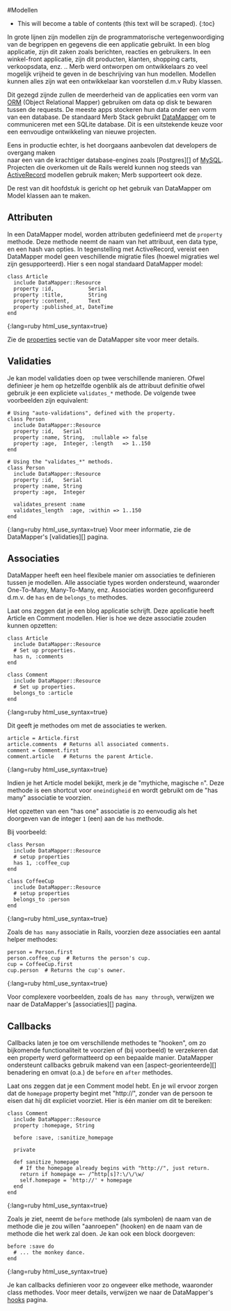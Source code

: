 #Modellen

* This will become a table of contents (this text will be scraped).
{:toc}

In grote lijnen zijn modellen zijn de programmatorische vertegenwoordiging 
van de begrippen en gegevens die een applicatie gebruikt. 
In een blog applicatie, zijn dit zaken 
zoals berichten, reacties en gebruikers. 
In een winkel-front applicatie, 
zijn dit producten, klanten, shopping carts, verkoopsdata, enz. .. 
Merb werd ontworpen om ontwikkelaars zo veel mogelijk vrijheid te geven 
in de beschrijving van hun modellen. 
Modellen kunnen alles zijn wat een ontwikkelaar kan voorstellen d.m.v Ruby klassen.

Dit gezegd zijnde zullen de meerderheid van de applicaties
een vorm van [ORM][] (Object Relational Mapper) gebruiken
om data op disk te bewaren tussen de requests.
De meeste apps stockeren hun data onder een vorm van een database.
De standaard Merb Stack gebruikt [DataMapper][] om te communiceren 
met een SQLite database.
Dit is een uitstekende keuze voor een eenvoudige ontwikkeling van nieuwe projecten.

Eens in productie echter,
is het doorgaans aanbevolen dat developers de overgang maken  
naar een van de krachtiger database-engines 
zoals [Postgres][] of [MySQL][].
Projecten die overkomen uit de Rails wereld
kunnen nog steeds van [ActiveRecord][] modellen gebruik maken; 
Merb supporteert ook deze.

De rest van dit hoofdstuk is gericht op het gebruik van DataMapper
om Model klassen aan te maken.

## Attributen

In een DataMapper model, worden attributen gedefinieerd met de ``property`` methode.
Deze methode neemt de naam van het attribuut, een data type,
en een hash van opties.
In tegenstelling met ActiveRecord, vereist een DataMapper model geen veschillende migratie files
(hoewel migraties wel zijn gesupporteerd).
Hier s een nogal standaard DataMapper model:

    class Article
      include DataMapper::Resource
      property :id,           Serial
      property :title,        String
      property :content,      Text
      property :published_at, DateTime
    end
{:lang=ruby html_use_syntax=true}

Zie de [properties][] sectie van de DataMapper site voor meer details.

## Validaties

Je kan model validaties doen op twee verschillende manieren.
Ofwel definieer je hem op hetzelfde ogenblik als de attribuut definitie
ofwel gebruik je een expliciete ``validates_*`` methode.
De volgende twee voorbeelden zijn equivalent:

    # Using "auto-validations", defined with the property.
    class Person
      include DataMapper::Resource
      property :id,   Serial
      property :name, String,  :nullable => false
      property :age,  Integer, :length   => 1..150
    end

    # Using the "validates_*" methods.
    class Person
      include DataMapper::Resource
      property :id,   Serial
      property :name, String
      property :age,  Integer

      validates_present :name
      validates_length  :age, :within => 1..150
    end
{:lang=ruby html_use_syntax=true}
Voor meer informatie, zie de DataMapper's [validaties][] pagina.

## Associaties

DataMapper heeft een heel flexibele manier om associaties te definieren tussen je modellen.
Alle associatie types worden ondersteund, waaronder One-To-Many, Many-To-Many, enz.
Associaties worden geconfigureerd d.m.v. de ``has`` en de  ``belongs_to`` methodes.

Laat ons zeggen dat je een blog applicatie schrijft.
Deze applicatie heeft Article en Comment modellen.
Hier is hoe we deze associatie zouden kunnen opzetten:

    class Article
      include DataMapper::Resource
      # Set up properties.
      has n, :comments
    end

    class Comment
      include DataMapper::Resource
      # Set up properties.
      belongs_to :article
    end
{:lang=ruby html_use_syntax=true}

Dit geeft je methodes om met de associaties te werken.

    article = Article.first
    article.comments  # Returns all associated comments.
    comment = Comment.first
    comment.article   # Returns the parent Article.
{:lang=ruby html_use_syntax=true}

Indien je het Article model bekijkt,
merk je de "mythiche, magische ``n``".
Deze methode is een shortcut voor ``oneindigheid``
en wordt gebruikt om de "has many" associatie te voorzien.

Het opzetten van een "has one" associatie is zo eenvoudig als het doorgeven van de integer ``1``
(een) aan de  ``has`` methode.

Bij voorbeeld:

    class Person
      include DataMapper::Resource
      # setup properties
      has 1, :coffee_cup
    end

    class CoffeeCup
      include DataMapper::Resource
      # setup properties
      belongs_to :person
    end
{:lang=ruby html_use_syntax=true}

Zoals de ``has many`` associatie in Rails,
voorzien deze associaties een aantal helper methodes:

    person = Person.first
    person.coffee_cup  # Returns the person's cup.
    cup = CoffeeCup.first
    cup.person  # Returns the cup's owner.
{:lang=ruby html_use_syntax=true}

Voor complexere voorbeelden, zoals de ``has many through``,
verwijzen we naar de DataMapper's [associaties][] pagina.

## Callbacks

Callbacks laten je toe om verschillende methodes te "hooken",
om zo bijkomende functionaliteit te voorzien
of (bij voorbeeld) te verzekeren dat een property werd geformatteerd op een bepaalde manier.
DataMapper ondersteunt callbacks gebruik makend van een [aspect-georienteerde][] benadering
en omvat (o.a.) de ``before`` en ``after`` methodes.

Laat ons zeggen dat je een Comment model hebt.
En je wil ervoor zorgen dat de ``homepage`` property begint met "http://",
zonder van de persoon te eisen dat hij dit expliciet voorziet.
Hier is één manier om dit te bereiken:

    class Comment
      include DataMapper::Resource
      property :homepage, String

      before :save, :sanitize_homepage

      private

      def sanitize_homepage
        # If the homepage already begins with "http://", just return.
        return if homepage =~ /^http[s]?:\/\/\w/
        self.homepage = 'http://' + homepage
      end
    end
{:lang=ruby html_use_syntax=true}

Zoals je ziet, neemt de ``before`` methode (als symbolen)
de naam van de methode die je zou willen "aanroepen" (hooken) 
en de naam van de methode die het werk zal doen.
Je kan ook een block doorgeven:

    before :save do
      # ... the monkey dance.
    end
{:lang=ruby html_use_syntax=true}

Je kan callbacks definieren voor zo ongeveer elke methode, waaronder class methodes.
Voor meer details, verwijzen we naar de DataMapper's [hooks][] pagina.


<!-- Links -->
[ActiveRecord]:    http://en.wikipedia.org/wiki/ActiveRecord_%28Rails%29
[aspect-oriented]: http://en.wikipedia.org/wiki/Aspect_oriented
[associations]:    http://datamapper.org/doku.php?id=docs:associations
[DataMapper]:      http://datamapper.org/doku.php
[hooks]:           http://datamapper.org/doku.php?id=docs:hooks
[MySQL]:           http://en.wikipedia.org/wiki/MySQL
[ORM]:             http://en.wikipedia.org/wiki/Object-relational_mapping
[PostgreSQL]:      http://en.wikipedia.org/wiki/PostgreSQL
[properties]:      http://datamapper.org/doku.php?id=docs:properties
[SQLite]:          http://www.sqlite.org/
[validations]:     http://datamapper.org/doku.php?id=docs:validations
